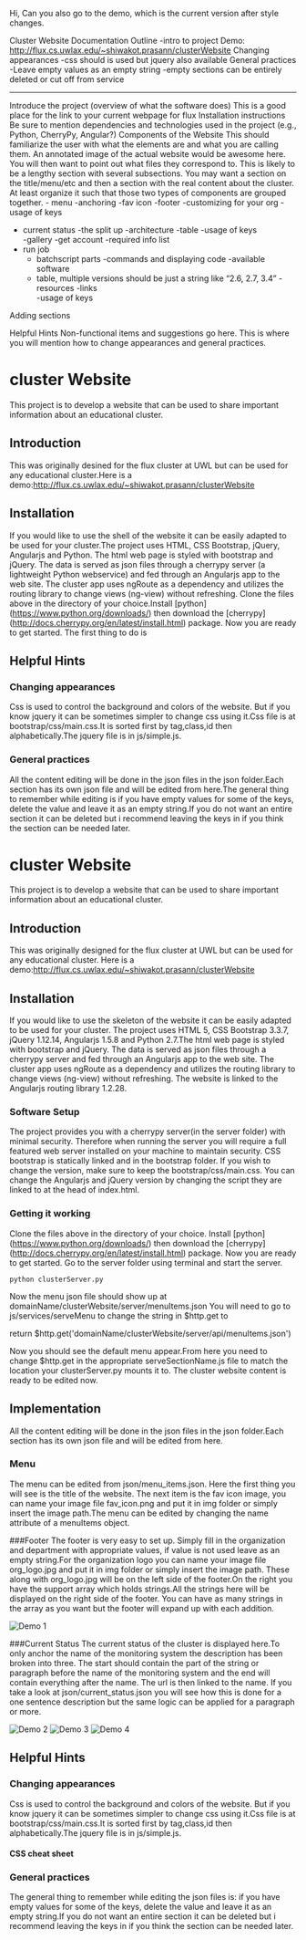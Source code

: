 Hi,
Can you also go to the demo, which is the current version after style changes.

Cluster Website Documentation Outline
-intro to project
    Demo:   http://flux.cs.uwlax.edu/~shiwakot.prasann/clusterWebsite
Changing appearances
    -css should is used but jquery also available
General practices
-Leave empty values as an empty string
-empty sections can be entirely deleted or cut off from service


----------------
Introduce the project (overview of what the software does)
This is a good place for the link to your current webpage for flux
Installation instructions
Be sure to mention dependencies and technologies used in the project (e.g., Python, CherryPy, Angular?)
Components of the Website
This should familiarize the user with what the elements are and what you are calling them.  An annotated image of the actual website would be awesome here.  You will then want to point out what files they correspond to.  This is likely to be a lengthy section with several subsections.  You may want a section on the title/menu/etc and then a section with the real content about the cluster.  At least organize it such that those two types of components are grouped together.
        - menu
-anchoring
-fav icon
-footer
-customizing for your org
-usage of keys
- current status
-the split up
-architecture
    -table
-usage of keys    
    -gallery
-get account
    -required info list
- run job
    - batchscript parts
    -commands and displaying code
-available software
    - table, multiple versions should be just a string like “2.6, 2.7, 3.4”
-resources
    -links    
    -usage of keys

Adding sections

Helpful Hints
Non-functional items and suggestions go here.  This is where you will mention how to change appearances and general practices.

















# cluster Website
This project is to develop a website that can be used to
share important information about an educational cluster.

## Introduction
This was originally desined for the flux cluster at UWL but can be used for any educational cluster.Here is a demo:http://flux.cs.uwlax.edu/~shiwakot.prasann/clusterWebsite

## Installation
If you would like to use the shell of the website it can be easily adapted to be used for your cluster.The project uses HTML, CSS Bootstrap, jQuery, Angularjs and Python. The html web page is styled with bootstrap and jQuery. The data is served as json files through a cherrypy server (a lightweight Python webservice) and fed through an  Angularjs app to the web site. The cluster app uses ngRoute as a dependency and utilizes the routing library to change views (ng-view) without refreshing.
 Clone the files above in the directory of your choice.Install [python] (https://www.python.org/downloads/) then download the [cherrypy] (http://docs.cherrypy.org/en/latest/install.html) package. Now you are ready to get started.
The first thing to do is 






## Helpful Hints

### Changing appearances
Css is used to control the background and colors of the website. But if you know jquery it can be sometimes simpler to change css using it.Css file is at bootstrap/css/main.css.It is sorted first by tag,class,id then alphabetically.The jquery file is in js/simple.js.

### General practices
All the content editing will be done in the json files in the json folder.Each section has its own json file and will be edited from here.The general thing to remember while editing is if you have empty values for some of the keys, delete the value and leave it as an empty string.If you do not want an entire section it can be deleted but i recommend leaving the keys in if you think the section can be needed later.





















# cluster Website
This project is to develop a website that can be used to
share important information about an educational cluster.

## Introduction
This was originally designed for the flux cluster at UWL but can be used for any educational cluster. Here is a demo:http://flux.cs.uwlax.edu/~shiwakot.prasann/clusterWebsite

## Installation
If you would like to use the skeleton of the website it can be easily adapted to be used for your cluster. The project uses HTML 5, CSS Bootstrap 3.3.7, jQuery 1.12.14, Angularjs 1.5.8 and Python 2.7.The html web page is styled with bootstrap and jQuery. The data is served as json files through a cherrypy server and fed through an  Angularjs app to the web site. The cluster app uses ngRoute as a dependency and utilizes the routing library to change views (ng-view) without refreshing. The website is linked to the Angularjs routing library 1.2.28.

### Software Setup
The project provides you with a cherrypy server(in the server folder) with minimal security. Therefore when running the server you will require a full featured web server installed on your machine to maintain security.
CSS bootstrap is statically linked and in  the bootstrap folder. If you wish to change the version, make sure to keep the bootstrap/css/main.css. You can change the Angularjs and jQuery version by changing the script they are linked to at the head of index.html.

### Getting it working
Clone the files above in the directory of your choice. Install [python] (https://www.python.org/downloads/) then download the [cherrypy] (http://docs.cherrypy.org/en/latest/install.html) package. Now you are ready to get started.
Go to the server folder using terminal and start the server.
    
    python clusterServer.py 

Now the menu json  file should show up at domainName/clusterWebsite/server/menuItems.json
You will need to go to js/services/serveMenu to change the string in  $http.get to 

return $http.get('domainName/clusterWebsite/server/api/menuItems.json')

Now you should see the default menu appear.From here you need to change $http.get in the appropriate serveSectionName.js file to match the location your clusterServer.py mounts it to. The cluster website content is ready to be edited now.

## Implementation
All the content editing will be done in the json files in the json folder.Each section has its own json file and will be edited from here.

### Menu
The menu can be edited from json/menu_items.json. Here the first thing you will see is the title of the website.
The next item is the fav icon image, you can name your image file fav_icon.png and put it in img folder or simply insert the image path.The menu can be edited by changing the name attribute of a menuItems object.
   
###Footer
The footer is very easy to set up. Simply fill in the organization and department with appropriate values, if value is not used leave as  an empty string.For the organization logo you can name your image file org_logo.jpg and put it in img folder or simply insert the image path. These along with org_logo.jpg will be on the left side of the footer.On the right you have the support array which holds strings.All the strings here will be displayed on the right side of the footer. You can have as many strings in the array as you want but the footer will expand up with each addition.    

![Demo 1](img/demoAn1.png)

###Current Status
The current status of the cluster is displayed here.To only anchor the name of the monitoring system the description has been broken into three. The start should contain the part of the string or paragraph before the name of the monitoring system and the end will contain everything after the name. The url is then linked to the name. If you take a look at json/current_status.json you will see how this is done for a one sentence description but the same logic can be applied for a paragraph or more.

![Demo 2](img/demoAn2.png)
![Demo 3](img/demoAn3.png)
![Demo 4](img/demoAn4.png)

## Helpful Hints
### Changing appearances
Css is used to control the background and colors of the website. But if you know jquery it can be sometimes simpler to change css using it.Css file is at bootstrap/css/main.css.It is sorted first by tag,class,id then alphabetically.The jquery file is in js/simple.js.

#### CSS cheat sheet

### General practices
The general thing to remember while editing the json files is: if you have empty values for some of the keys, delete the value and leave it as an empty string.If you do not want an entire section it can be deleted but i recommend leaving the keys in if you think the section can be needed later.


